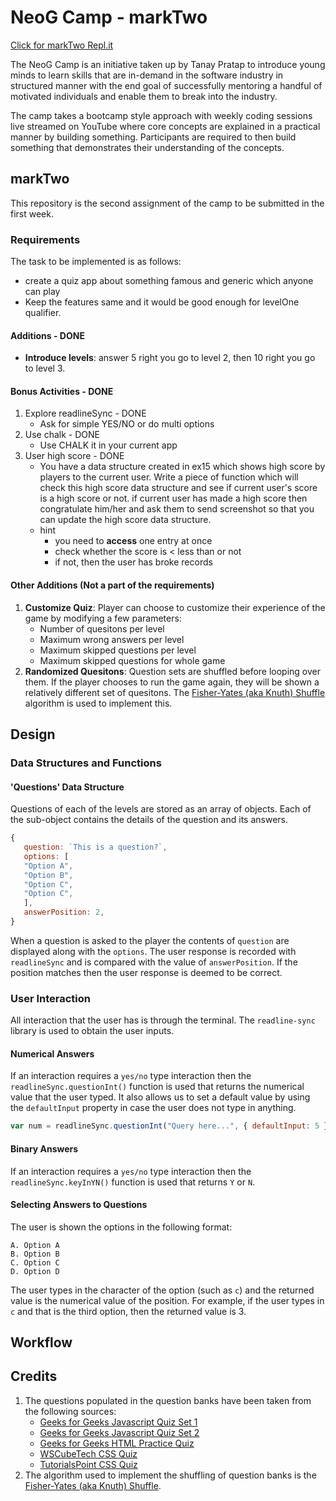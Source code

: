 # NeoG Camp - markTwo

[Click for markTwo Repl.it](https://repl.it/@aamyear/NeoG-markTwo)

The NeoG Camp is an initiative taken up by Tanay Pratap to introduce young minds to learn skills that are in-demand in the software industry in structured manner with the end goal of successfully mentoring a handful of motivated individuals and enable them to break into the industry.

The camp takes a bootcamp style approach with weekly coding sessions live streamed on YouTube where core concepts are explained in a practical manner by building something. Participants are required to then build something that demonstrates their understanding of the concepts.

## markTwo

This repository is the second assignment of the camp to be submitted in the first week.

### Requirements

The task to be implemented is as follows:

- create a quiz app about something famous and generic which anyone can play
- Keep the features same and it would be good enough for levelOne qualifier.

#### Additions - DONE

- **Introduce levels**: answer 5 right you go to level 2, then 10 right you go to level 3.

#### Bonus Activities - DONE

1. Explore readlineSync - DONE
   - Ask for simple YES/NO or do multi options
2. Use chalk - DONE
   - Use CHALK it in your current app
3. User high score - DONE
   - You have a data structure created in ex15 which shows high score by players to the current user. Write a piece of function which will check this high score data structure and see if current user's score is a high score or not. if current user has made a high score then congratulate him/her and ask them to send screenshot so that you can update the high score data structure.
   - hint
     - you need to **access** one entry at once
     - check whether the score is < less than or not
     - if not, then the user has broke records

#### Other Additions (Not a part of the requirements)

1. **Customize Quiz**: Player can choose to customize their experience of the game by modifying a few parameters:
   - Number of quesitons per level
   - Maximum wrong answers per level
   - Maximum skipped questions per level
   - Maximum skipped questions for whole game
2. **Randomized Quesitons**: Question sets are shuffled before looping over them. If the player chooses to run the game again, they will be shown a relatively different set of quesitons. The [Fisher-Yates (aka Knuth) Shuffle](https://bost.ocks.org/mike/shuffle/) algorithm is used to implement this.

## Design

### Data Structures and Functions

#### 'Questions' Data Structure

Questions of each of the levels are stored as an array of objects. Each of the sub-object contains the details of the question and its answers.

```javascript
{
   question: `This is a question?`,
   options: [
   "Option A",
   "Option B",
   "Option C",
   "Option C",
   ],
   answerPosition: 2,
}
```

When a question is asked to the player the contents of `question` are displayed along with the `options`. The user response is recorded with `readlineSync` and is compared with the value of `answerPosition`. If the position matches then the user response is deemed to be correct.

### User Interaction

All interaction that the user has is through the terminal. The `readline-sync` library is used to obtain the user inputs.

#### Numerical Answers

If an interaction requires a `yes/no` type interaction then the `readlineSync.questionInt()` function is used that returns the numerical value that the user typed. It also allows us to set a default value by using the `defaultInput` property in case the user does not type in anything.

```javascript
var num = readlineSync.questionInt("Query here...", { defaultInput: 5 });
```

#### Binary Answers

If an interaction requires a `yes/no` type interaction then the `readlineSync.keyInYN()` function is used that returns `Y` or `N`.

#### Selecting Answers to Questions

The user is shown the options in the following format:

```
A. Option A
B. Option B
C. Option C
D. Option D
```

The user types in the character of the option (such as `c`) and the returned value is the numerical value of the position. For example, if the user types in `c` and that is the third option, then the returned value is 3.

## Workflow

## **Credits**

1. The questions populated in the question banks have been taken from the following sources:
   - [Geeks for Geeks Javascript Quiz Set 1](https://www.geeksforgeeks.org/javascript-quiz-set-1/)
   - [Geeks for Geeks Javascript Quiz Set 2](https://www.geeksforgeeks.org/javascript-quiz-set-2/)
   - [Geeks for Geeks HTML Practice Quiz](https://www.geeksforgeeks.org/html-course-practice-quiz-1/)
   - [WSCubeTech CSS Quiz](https://www.wscubetech.com/quiz-test-css)
   - [TutorialsPoint CSS Quiz](https://www.tutorialspoint.com/css/css_online_quiz.htm)
2. The algorithm used to implement the shuffling of question banks is the [Fisher-Yates (aka Knuth) Shuffle](https://bost.ocks.org/mike/shuffle/).

